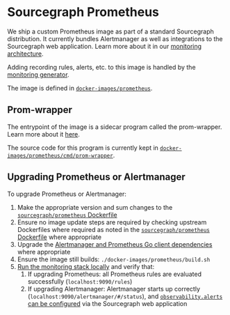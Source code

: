 # Sourcegraph Prometheus

We ship a custom Prometheus image as part of a standard Sourcegraph distribution.
It currently bundles Alertmanager as well as integrations to the Sourcegraph web application.
Learn more about it in our [monitoring architecture](https://about.sourcegraph.com/handbook/engineering/observability/monitoring_architecture#sourcegraph-prometheus).

Adding recording rules, alerts, etc. to this image is handled by the [monitoring generator](./monitoring-generator.md).

The image is defined in [`docker-images/prometheus`](https://sourcegraph.com/github.com/sourcegraph/sourcegraph/-/tree/docker-images/prometheus).

## Prom-wrapper

The entrypoint of the image is a sidecar program called the prom-wrapper.
Learn more about it [here](https://about.sourcegraph.com/handbook/engineering/observability/monitoring_architecture#prom-wrapper).

The source code for this program is currently kept in [`docker-images/prometheus/cmd/prom-wrapper`](https://sourcegraph.com/github.com/sourcegraph/sourcegraph/-/tree/docker-images/prometheus/cmd/prom-wrapper).

## Upgrading Prometheus or Alertmanager

To upgrade Prometheus or Alertmanager:

1. Make the appropriate version and sum changes to the [`sourcegraph/prometheus` Dockerfile](https://sourcegraph.com/search?q=repo:%5Egithub%5C.com/sourcegraph/sourcegraph%24+FROM+prom/:%5Bimg%7Eprometheus%7Calertmanager%5D::%5Bversion.%5D+OR+FROM+prom/alertmanager::%5Bversion.%5D+OR+LABEL+com.sourcegraph.:%5Bimg%7Eprometheus%7Calertmanager%5D.version%3D:%5Bversion.%5D&patternType=structural)
1. Ensure no image update steps are required by checking upstream Dockerfiles where required as noted in the [`sourcegraph/prometheus` Dockerfile](https://sourcegraph.com/github.com/sourcegraph/sourcegraph/-/blob/docker-images/prometheus/Dockerfile) where appropriate
1. Upgrade the [Alertmanager and Prometheus Go client dependencies](https://sourcegraph.com/search?q=repo:%5Egithub%5C.com/sourcegraph/sourcegraph%24+file:go.mod+prometheus/alertmanager+OR+prometheus/client_golang&patternType=literal) where appropriate
1. Ensure the image still builds: `./docker-images/prometheus/build.sh`
1. [Run the monitoring stack locally](../../how-to/monitoring_local_dev.md) and verify that:
   1. If upgrading Prometheus: all Prometheus rules are evaluated successfully (`localhost:9090/rules`)
   1. If upgrading Alertmanager: Alertmanager starts up correctly (`localhost:9090/alertmanager/#/status`), and [`observability.alerts` can be configured](../../../admin/observability/alerting.md) via the Sourcegraph web application
